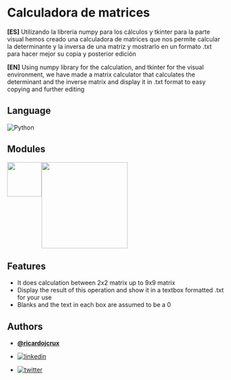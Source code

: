 # Calculadora de matrices 

**[ES]** Utilizando la libreria numpy para los cálculos y tkinter para la parte visual hemos creado una calculadora de matrices que nos permite calcular la determinante y la inversa de una matriz y mostrarlo en un formato .txt para hacer mejor su copia y posterior edición

**[EN]** Using numpy library for the calculation, and tkinter for the visual environment, we have made a matrix calculator that calculates the determinant and the inverse matrix and display it in .txt format to easy copying and further editing

## Language

![Python](https://img.shields.io/badge/python-3670A0?style=for-the-badge&logo=python&logoColor=white)

## Modules

<div style="display:flex">
<img src="https://www.skillseekho.com/wp-content/uploads/2022/09/tkinter-logo.png" width="80">
<img src="https://raw.githubusercontent.com/numpy/numpy/main/branding/logo/primary/numpylogo.svg" width="200">
</div>

## Features

- It does calculation between 2x2 matrix up to 9x9 matrix
- Display the result of this operation and show it in a textbox formatted .txt for your use
- Blanks and the text in each box are assumed to be a 0

## Authors

- **[@ricardojcrux](https://www.github.com/ricardojcrux)**

- [![linkedin](https://img.shields.io/badge/linkedin-0A66C2?style=for-the-badge&logo=linkedin&logoColor=white)](https://www.linkedin.com/in/ricardojcrux) 

- [![twitter](https://img.shields.io/badge/twitter-1DA1F2?style=for-the-badge&logo=twitter&logoColor=white)](https://twitter.com/ricardojcrux)

